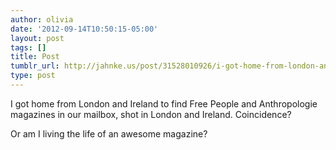 ```yaml
---
author: olivia
date: '2012-09-14T10:50:15-05:00'
layout: post
tags: []
title: Post
tumblr_url: http://jahnke.us/post/31528010926/i-got-home-from-london-and-ireland-to-find-free
type: post
---
```


I got home from London and Ireland to find Free People and Anthropologie magazines in our mailbox, shot in London and Ireland. Coincidence? 

Or am I living the life of an awesome magazine? 
